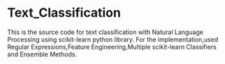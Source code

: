 # Text_Classification
This is the source code for text classification with Natural Language Processing using scikit-learn python library.
For the implementation,used Regular Expressions,Feature Engineering,Multiple scikit-learn Classifiers and Ensemble Methods.

